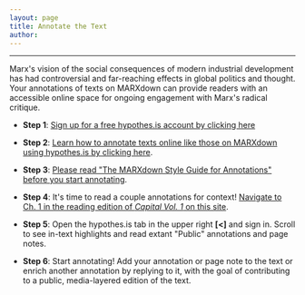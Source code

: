 ```yaml
---
layout: page
title: Annotate the Text
author:
---
```


* * *

Marx's vision of the social consequences of modern industrial development has had controversial and far-reaching effects in global politics and thought. Your annotations of texts on MARXdown can provide readers with an accessible online space for ongoing engagement with Marx's radical critique.

* **Step 1**: [Sign up for a free hypothes.is account by clicking here](https://web.hypothes.is/start/)

* **Step 2**: [Learn how to annotate texts online like those on MARXdown using hypothes.is by clicking here](https://web.hypothes.is/quick-start-guide-for-students/).

* **Step 3**: [Please read "The MARXdown Style Guide for Annotations" before you start annotating](https://docs.google.com/document/d/14hfh7E9KhtJHpYjst5-CMwGYY_kEFJtXUpmQSema5Zs/edit?usp=sharing).

* **Step 4**: It's time to read a couple annotations for context! [Navigate to Ch. 1 in the reading edition of *Capital Vol. 1* on this site](https://marxdown.github.io/texts/ch01/).

* **Step 5**: Open the hypothes.is tab in the upper right **[<]** and sign in. Scroll to see in-text highlights and read extant "Public" annotations and page notes.

* **Step 6**: Start annotating! Add your annotation or page note to the text or enrich another annotation by replying to it, with the goal of contributing to a public, media-layered edition of the text.

